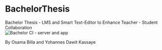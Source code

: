 # BachelorThesis
Bachelor Thesis - LMS and Smart Text-Editor to Enhance Teacher - Student Collaboration <br>
![Bachelor CI - server and app](https://github.com/YohannesDK/BachelorThesis/workflows/Bachelor%20CI%20-%20server%20and%20app/badge.svg?branch=main) 
<br>

By Osama Billa and Yohannes Dawit Kassaye
